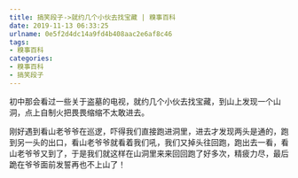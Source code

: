 ```yaml
---
title: 搞笑段子->就约几个小伙去找宝藏 | 糗事百科
date: 2019-11-13 06:33:25
urlname: 0e5f2d4dc14a9fd4b408aac2e6af8c46
tags: 
- 糗事百科
categories:
- 糗事百科
- 搞笑段子
---
```

初中那会看过一些关于盗墓的电视，就约几个小伙去找宝藏，到山上发现一个山洞，点上自制火把畏畏缩缩不太敢进去。

刚好遇到看山老爷爷在巡逻，吓得我们直接跑进洞里，进去才发现两头是通的，跑到另一头的出口，看山老爷爷就看着我们吼，我们又掉头往回跑，跑出去一看，看山老爷爷又到了，于是我们就这样在山洞里来来回回跑了好多次，精疲力尽，最后跪在爷爷面前发誓再也不上山了！


